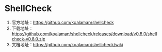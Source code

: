 # ShellCheck 

1. 官方地址：https://github.com/koalaman/shellcheck
2. 下载地址：https://github.com/koalaman/shellcheck/releases/download/v0.8.0/shellcheck-v0.8.0.zip
3. 文档地址：https://github.com/koalaman/shellcheck/wiki